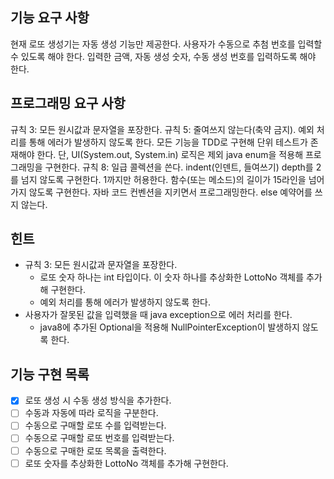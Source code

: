 ## 기능 요구 사항
현재 로또 생성기는 자동 생성 기능만 제공한다. 사용자가 수동으로 추첨 번호를 입력할 수 있도록 해야 한다.
입력한 금액, 자동 생성 숫자, 수동 생성 번호를 입력하도록 해야 한다.

## 프로그래밍 요구 사항
규칙 3: 모든 원시값과 문자열을 포장한다.
규칙 5: 줄여쓰지 않는다(축약 금지).
예외 처리를 통해 에러가 발생하지 않도록 한다.
모든 기능을 TDD로 구현해 단위 테스트가 존재해야 한다. 단, UI(System.out, System.in) 로직은 제외
java enum을 적용해 프로그래밍을 구현한다.
규칙 8: 일급 콜렉션을 쓴다.
indent(인덴트, 들여쓰기) depth를 2를 넘지 않도록 구현한다. 1까지만 허용한다.
함수(또는 메소드)의 길이가 15라인을 넘어가지 않도록 구현한다.
자바 코드 컨벤션을 지키면서 프로그래밍한다.
else 예약어를 쓰지 않는다.

## 힌트
- 규칙 3: 모든 원시값과 문자열을 포장한다.
  - 로또 숫자 하나는 int 타입이다. 이 숫자 하나를 추상화한 LottoNo 객체를 추가해 구현한다.
  - 예외 처리를 통해 에러가 발생하지 않도록 한다.
- 사용자가 잘못된 값을 입력했을 때 java exception으로 에러 처리를 한다.
  - java8에 추가된 Optional을 적용해 NullPointerException이 발생하지 않도록 한다.

## 기능 구현 목록
- [x] 로또 생성 시 수동 생성 방식을 추가한다.
- [ ] 수동과 자동에 따라 로직을 구분한다.
- [ ] 수동으로 구매할 로또 수를 입력받는다.
- [ ] 수동으로 구매할 로또 번호를 입력받는다.
- [ ] 수동으로 구매한 로또 목록을 출력한다.
- [ ] 로또 숫자를 추상화한 LottoNo 객체를 추가해 구현한다. 
